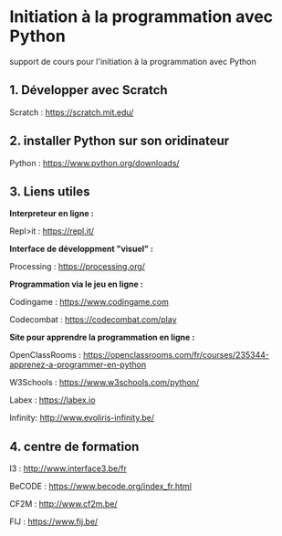 # Initiation à la programmation avec Python
support de cours pour l'initiation à la programmation avec Python

## 1. Développer avec Scratch
Scratch : https://scratch.mit.edu/

## 2. installer Python sur son oridinateur
Python : https://www.python.org/downloads/

## 3. Liens utiles
**Interpreteur en ligne :**

Repl>it : https://repl.it/

**Interface de développment "visuel" :**

Processing : https://processing.org/

**Programmation via le jeu en ligne :**

Codingame : https://www.codingame.com 

Codecombat : https://codecombat.com/play

**Site pour apprendre la programmation en ligne :**

OpenClassRooms : https://openclassrooms.com/fr/courses/235344-apprenez-a-programmer-en-python

W3Schools : https://www.w3schools.com/python/

Labex : https://labex.io

Infinity:  http://www.evoliris-infinity.be/

## 4. centre de formation

I3 : http://www.interface3.be/fr

BeCODE : https://www.becode.org/index_fr.html

CF2M : http://www.cf2m.be/

FIJ : https://www.fij.be/

